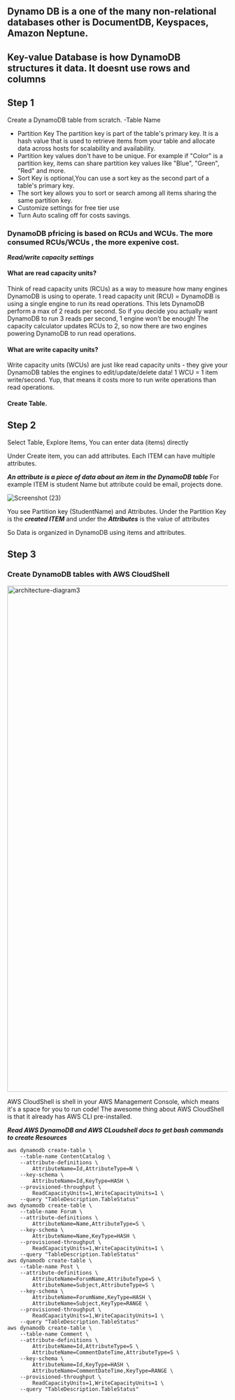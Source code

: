 
## Dynamo DB is a one of the many non-relational databases other is DocumentDB, Keyspaces, Amazon Neptune.

## Key-value Database is how DynamoDB structures it data. It doesnt use rows and columns

## Step 1 ##
Create a DynamoDB table from scratch.
-Table Name
- Partition Key The partition key is part of the table's primary key. It is a hash value that is used to retrieve items from your table and allocate data across hosts for scalability and availability.
- Partition key values don't have to be unique. For example if "Color" is a partition key, items can share partition key values like "Blue", "Green", "Red" and more.
- Sort Key is optional,You can use a sort key as the second part of a table's primary key.
-  The sort key allows you to sort or search among all items sharing the same partition key.
- Customize settings for free tier use
- Turn Auto scaling off for costs savings.


### DynamoDB pfricing is based on RCUs and WCUs. The more consumed RCUs/WCUs , the more expenive cost. 

***Read/write capacity settings***

#### What are read capacity units?
Think of read capacity units (RCUs) as a way to measure how many engines DynamoDB is using to operate.
1 read capacity unit (RCU) = DynamoDB is using a single engine to run its read operations. This lets DynamoDB perform a max of 2 reads per second.
So if you decide you actually want DynamoDB to run 3 reads per second, 1 engine won't be enough! The capacity calculator updates RCUs to 2, so now there are two engines powering DynamoDB to run read operations.

#### What are write capacity units?
Write capacity units (WCUs) are just like read capacity units - they give your DynamoDB tables the engines to edit/update/delete data!
1 WCU = 1 item write/second.
Yup, that means it costs more to run write operations than read operations.

#### Create Table.

## Step 2 ##

Select Table, Explore Items, You can enter data (items) directly

Under Create item, you can add attributes. Each ITEM can have multiple attributes. 

***An attribute is a piece of data about an item in the DynamoDB table***  For example ITEM is student Name but attribute could be email, projects done.

![Screenshot (23)](https://github.com/user-attachments/assets/a1e3d988-3fe1-48f6-9cfc-6dc1fdc55214)


You see Partition key (StudentName) and  Attributes.
Under the Partition Key is the ***created ITEM*** and  under the ***Attributes*** is the value of attributes

So Data is organized in DynamoDB using items and attributes.

## Step 3 ##

### Create DynamoDB tables with AWS CloudShell


<img width="1157" alt="architecture-diagram3" src="https://github.com/user-attachments/assets/ddd08672-26e9-4e87-b59c-d5def49a38e3">

AWS CloudShell is shell in your AWS Management Console, which means it's a space for you to run code! The awesome thing about AWS CloudShell is that it already has AWS CLI pre-installed.

***Read AWS DynamoDB and AWS CLoudshell docs to get bash commands to create Resources***
```
aws dynamodb create-table \
    --table-name ContentCatalog \
    --attribute-definitions \
        AttributeName=Id,AttributeType=N \
    --key-schema \
        AttributeName=Id,KeyType=HASH \
    --provisioned-throughput \
        ReadCapacityUnits=1,WriteCapacityUnits=1 \
    --query "TableDescription.TableStatus"
aws dynamodb create-table \
    --table-name Forum \
    --attribute-definitions \
        AttributeName=Name,AttributeType=S \
    --key-schema \
        AttributeName=Name,KeyType=HASH \
    --provisioned-throughput \
        ReadCapacityUnits=1,WriteCapacityUnits=1 \
    --query "TableDescription.TableStatus"
aws dynamodb create-table \
    --table-name Post \
    --attribute-definitions \
        AttributeName=ForumName,AttributeType=S \
        AttributeName=Subject,AttributeType=S \
    --key-schema \
        AttributeName=ForumName,KeyType=HASH \
        AttributeName=Subject,KeyType=RANGE \
    --provisioned-throughput \
        ReadCapacityUnits=1,WriteCapacityUnits=1 \
    --query "TableDescription.TableStatus"
aws dynamodb create-table \
    --table-name Comment \
    --attribute-definitions \
        AttributeName=Id,AttributeType=S \
        AttributeName=CommentDateTime,AttributeType=S \
    --key-schema \
        AttributeName=Id,KeyType=HASH \
        AttributeName=CommentDateTime,KeyType=RANGE \
    --provisioned-throughput \
        ReadCapacityUnits=1,WriteCapacityUnits=1 \
    --query "TableDescription.TableStatus"

```


